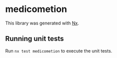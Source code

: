 # medicometion

This library was generated with [Nx](https://nx.dev).

## Running unit tests

Run `nx test medicometion` to execute the unit tests.

